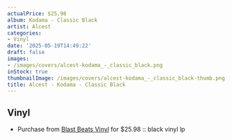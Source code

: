 ```yaml
---
actualPrice: $25.98
album: Kodama - Classic Black
artist: Alcest
categories:
- Vinyl
date: '2025-05-19T14:49:22'
draft: false
images:
- /images/covers/alcest-kodama_-_classic_black.png
inStock: true
thumbnailImage: /images/covers/alcest-kodama_-_classic_black-thumb.png
title: Alcest - Kodama - Classic Black
---
```


## Vinyl
* Purchase from [Blast Beats Vinyl](https://blastbeatsvinyl.com/products/alcest-kodama-classic-black-vinyl-lp) for $25.98 :: black vinyl lp

